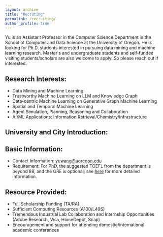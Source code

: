 ```yaml
---
layout: archive
title: "Recruting"
permalink: /recruiting/
author_profile: true
---
```

Yu is an Assistant Professor in the Computer Science Department in the School of Computer and Data Science at the University of Oregon. He is looking for Ph.D. students interested in pursuing data mining and machine learning research. Master's and undergraduate students and self-funded visiting students/scholars are also welcome to apply. 
So please reach out if interested.


Research Interests:
------
- Data Mining and Machine Learning
- Trustworthy Machine Learning on LLM and Knowledge Graph
- Data-centric Machine Learning on Generative Graph Machine Learning
- Spatial and Temporal Machine Learning
- Agent Simulation, Planning, Reasoning and Collaboration
- AI/ML Applications: Information Retrieval/Chemistry/Infrastructure
  
University and City Introduction:
------



Basic Information:
------
- Contact Information: yuwang@uoregon.edu
- Requirement: For PhD, the suggested TOEFL from the department is beyond 88, and the GRE is optional; see [here](https://scds.uoregon.edu/cs/graduate-programs/phd) for more detailed information.


Resource Provided:
------
- Full Scholarship Funding (TA/RA)
- Sufficient Computing Resources (A100/L40S)
- Tremendous Industrial Lab Collaboration and Internship Opportunities (Adobe Research, Visa, HomeDepot, Snap)
- Encouragement and support for attending domestic/international academic conferences
